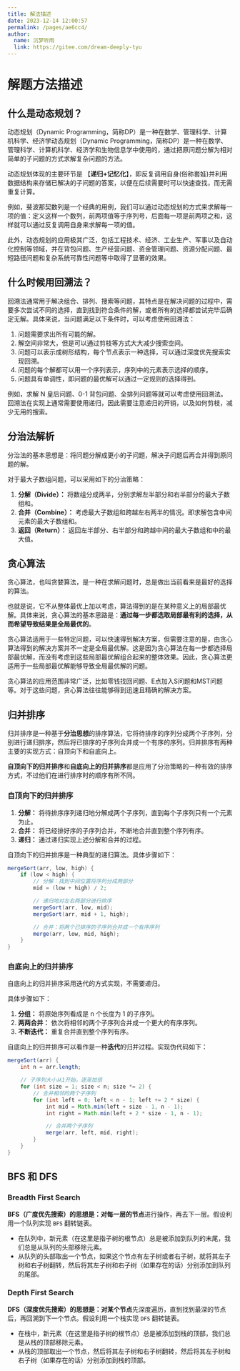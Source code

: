 ```yaml
---
title: 解法描述
date: 2023-12-14 12:00:57
permalink: /pages/ae6cc4/
author: 
  name: 沉梦听雨
  link: https://gitee.com/dream-deeply-tyu
---
```

# 解题方法描述

## 什么是动态规划？

动态规划（Dynamic Programming，简称DP）是一种在数学、管理科学、计算机科学、经济学动态规划（Dynamic Programming，简称DP）是一种在数学、管理科学、计算机科学、经济学和生物信息学中使用的，通过把原问题分解为相对简单的子问题的方式求解复杂问题的方法。

动态规划体现的主要环节是 【**递归+记忆化**】，即反复调用自身(俗称套娃)并利用数据结构来存储已解决的子问题的答案，以便在后续需要时可以快速查找，而无需重复计算。

例如，斐波那契数列是一个经典的用例，我们可以通过动态规划的方式来求解每一项的值：定义这样一个数列，前两项值等于序列号，后面每一项是前两项之和，这样就可以通过反复调用自身来求解每一项的值。

此外，动态规划的应用极其广泛，包括工程技术、经济、工业生产、军事以及自动化控制等领域，并在背包问题、生产经营问题、资金管理问题、资源分配问题、最短路径问题和复杂系统可靠性问题等中取得了显著的效果。

## 什么时候用回溯法？

回溯法通常用于解决组合、排列、搜索等问题，其特点是在解决问题的过程中，需要多次尝试不同的选择，直到找到符合条件的解，或者所有的选择都尝试完毕后确定无解。具体来说，当问题满足以下条件时，可以考虑使用回溯法：

1. 问题需要求出所有可能的解。
2. 解空间非常大，但是可以通过剪枝等方式大大减少搜索空间。
3. 问题可以表示成树形结构，每个节点表示一种选择，可以通过深度优先搜索实现回溯。
4. 问题的每个解都可以用一个序列表示，序列中的元素表示选择的顺序。
5. 问题具有单调性，即问题的最优解可以通过一定规则的选择得到。 

例如，求解 N 皇后问题、0-1 背包问题、全排列问题等就可以考虑使用回溯法。回溯法在实现上通常需要使用递归，因此需要注意递归的开销，以及如何剪枝，减少无用的搜索。



## 分治法解析

分治法的基本思想是：将问题分解成更小的子问题，解决子问题后再合并得到原问题的解。

对于最大子数组问题，可以采用如下的分治策略：

1. **分解（Divide）：** 将数组分成两半，分别求解左半部分和右半部分的最大子数组和。
2. **合并（Combine）：** 考虑最大子数组和跨越左右两半的情况。即求解包含中间元素的最大子数组和。
3. **返回（Return）：** 返回左半部分、右半部分和跨越中间的最大子数组和中的最大值。



## 贪心算法

贪心算法，也叫贪婪算法，是一种在求解问题时，总是做出当前看来是最好的选择的算法。

也就是说，它不从整体最优上加以考虑，算法得到的是在某种意义上的局部最优解。具体来说，贪心算法的基本思路是：**通过每一步都选取局部最有利的选择，从而希望导致结果是全局最优的**。

贪心算法适用于一些特定问题，可以快速得到解决方案，但需要注意的是，由贪心算法得到的解决方案并不一定是全局最优解。这是因为贪心算法在每一步都选择局部最优解，而没有考虑到这些局部最优解组合起来的整体效果。因此，贪心算法更适用于一些局部最优解能够导致全局最优解的问题。

贪心算法的应用范围非常广泛，比如零钱找回问题、E点加入S问题和MST问题等。对于这些问题，贪心算法往往能够得到迅速且精确的解决方案。



## 归并排序

归并排序是一种基于**分治思想**的排序算法，它将待排序的序列分成两个子序列，分别进行递归排序，然后将已排序的子序列合并成一个有序的序列。归并排序有两种主要的实现方式：自顶向下和自底向上。

**自顶向下的归并排序**和**自底向上的归并排序**都是应用了分治策略的一种有效的排序方式，不过他们在进行排序时的顺序有所不同。



### 自顶向下的归并排序

1. **分解：** 将待排序序列递归地分解成两个子序列，直到每个子序列只有一个元素为止。
2. **合并：** 将已经排好序的子序列合并，不断地合并直到整个序列有序。
3. **递归：** 通过递归实现上述分解和合并的过程。



自顶向下的归并排序是一种典型的递归算法。具体步骤如下：

```java
mergeSort(arr, low, high) {
    if (low < high) {
        // 分解：找到中间位置将序列分成两部分
        mid = (low + high) / 2;

        // 递归地对左右两部分进行排序
        mergeSort(arr, low, mid);
        mergeSort(arr, mid + 1, high);

        // 合并：将两个已排序的子序列合并成一个有序序列
        merge(arr, low, mid, high);
    }
}
```



### 自底向上的归并排序

自底向上的归并排序采用迭代的方式实现，不需要递归。

具体步骤如下：

1. **分组：** 将原始序列看成是 n 个长度为 1 的子序列。
2. **两两合并：** 依次将相邻的两个子序列合并成一个更大的有序序列。
3. **不断迭代：** 重复合并直到整个序列有序。



自底向上的归并排序可以看作是一种**迭代**的归并过程。实现伪代码如下：

```java
mergeSort(arr) {
    int n = arr.length;

    // 子序列大小从1开始，逐渐加倍
    for (int size = 1; size < n; size *= 2) {
        // 合并相邻的两个子序列
        for (int left = 0; left < n - 1; left += 2 * size) {
            int mid = Math.min(left + size - 1, n - 1);
            int right = Math.min(left + 2 * size - 1, n - 1);

            // 合并两个子序列
            merge(arr, left, mid, right);
        }
    }
}
```



## BFS 和 DFS

### Breadth First Search

**BFS（广度优先搜索）**的思想是：对**每一层的节点**进行操作，再去下一层。假设利用一个队列实现 `BFS` 翻转链表。

- 在队列中，新元素（在这里是指子树的根节点）总是被添加到队列的末尾，我们总是从队列的头部移除元素。
- 从队列的头部取出一个节点，如果这个节点有左子树或者右子树，就将其左子树和右子树翻转，然后将其左子树和右子树（如果存在的话）分别添加到队列的尾部。

### Depth First Search

**DFS（深度优先搜索）**的思想是：对**某个节点**先深度遍历，直到找到最深的节点后，再回溯到下一个节点。假设利用一个栈实现 `DFS` 翻转链表。

- 在栈中，新元素（在这里是指子树的根节点）总是被添加到栈的顶部，我们总是从栈的顶部移除元素。
- 从栈的顶部取出一个节点，然后将其左子树和右子树翻转，然后将其左子树和右子树（如果存在的话）分别添加到栈的顶部。

